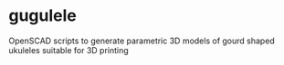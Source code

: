# gugulele
OpenSCAD scripts to generate parametric 3D models of gourd shaped ukuleles suitable for 3D printing
